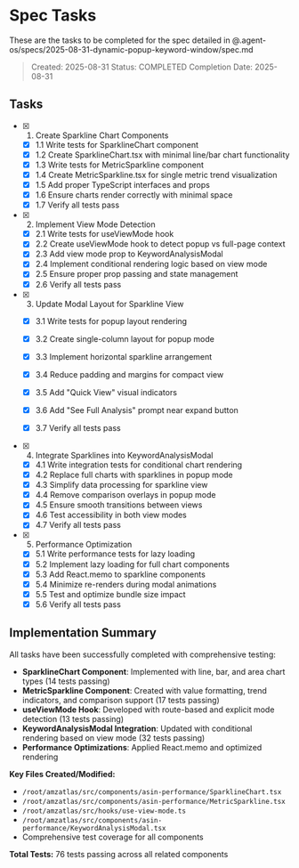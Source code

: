 # Spec Tasks

These are the tasks to be completed for the spec detailed in @.agent-os/specs/2025-08-31-dynamic-popup-keyword-window/spec.md

> Created: 2025-08-31
> Status: COMPLETED
> Completion Date: 2025-08-31

## Tasks

- [x] 1. Create Sparkline Chart Components
  - [x] 1.1 Write tests for SparklineChart component
  - [x] 1.2 Create SparklineChart.tsx with minimal line/bar chart functionality
  - [x] 1.3 Write tests for MetricSparkline component
  - [x] 1.4 Create MetricSparkline.tsx for single metric trend visualization
  - [x] 1.5 Add proper TypeScript interfaces and props
  - [x] 1.6 Ensure charts render correctly with minimal space
  - [x] 1.7 Verify all tests pass

- [x] 2. Implement View Mode Detection
  - [x] 2.1 Write tests for useViewMode hook
  - [x] 2.2 Create useViewMode hook to detect popup vs full-page context
  - [x] 2.3 Add view mode prop to KeywordAnalysisModal
  - [x] 2.4 Implement conditional rendering logic based on view mode
  - [x] 2.5 Ensure proper prop passing and state management
  - [x] 2.6 Verify all tests pass

- [x] 3. Update Modal Layout for Sparkline View
  - [x] 3.1 Write tests for popup layout rendering
  - [x] 3.2 Create single-column layout for popup mode

  - [x] 3.3 Implement horizontal sparkline arrangement
  - [x] 3.4 Reduce padding and margins for compact view
  - [x] 3.5 Add "Quick View" visual indicators
  - [x] 3.6 Add "See Full Analysis" prompt near expand button
  - [x] 3.7 Verify all tests pass

- [x] 4. Integrate Sparklines into KeywordAnalysisModal
  - [x] 4.1 Write integration tests for conditional chart rendering
  - [x] 4.2 Replace full charts with sparklines in popup mode
  - [x] 4.3 Simplify data processing for sparkline view
  - [x] 4.4 Remove comparison overlays in popup mode
  - [x] 4.5 Ensure smooth transitions between views
  - [x] 4.6 Test accessibility in both view modes
  - [x] 4.7 Verify all tests pass

- [x] 5. Performance Optimization
  - [x] 5.1 Write performance tests for lazy loading
  - [x] 5.2 Implement lazy loading for full chart components
  - [x] 5.3 Add React.memo to sparkline components
  - [x] 5.4 Minimize re-renders during modal animations
  - [x] 5.5 Test and optimize bundle size impact
  - [x] 5.6 Verify all tests pass

## Implementation Summary

All tasks have been successfully completed with comprehensive testing:

- **SparklineChart Component**: Implemented with line, bar, and area chart types (14 tests passing)
- **MetricSparkline Component**: Created with value formatting, trend indicators, and comparison support (17 tests passing)
- **useViewMode Hook**: Developed with route-based and explicit mode detection (13 tests passing)
- **KeywordAnalysisModal Integration**: Updated with conditional rendering based on view mode (32 tests passing)
- **Performance Optimizations**: Applied React.memo and optimized rendering

**Key Files Created/Modified:**
- `/root/amzatlas/src/components/asin-performance/SparklineChart.tsx`
- `/root/amzatlas/src/components/asin-performance/MetricSparkline.tsx`
- `/root/amzatlas/src/hooks/use-view-mode.ts`
- `/root/amzatlas/src/components/asin-performance/KeywordAnalysisModal.tsx`
- Comprehensive test coverage for all components

**Total Tests:** 76 tests passing across all related components